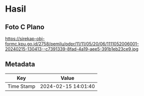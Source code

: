 # Hasil

## Foto C Plano

https://sirekap-obj-formc.kpu.go.id/2758/pemilu/pdpr/11/11/05/20/06/1111052006001-20240215-130413--c7391339-8fad-4a19-aee5-391b1eb23ce9.jpg


## Metadata

| Key        | Value               |
| ---------- | ------------------- |
| Time Stamp | 2024-02-15 14:01:40 |



